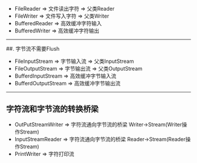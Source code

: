 - FileReader => 文件读出字符  => 父类Reader
- FileWriter => 文件写入字符  => 父类Writer
- BufferedReader => 高效缓冲字符输入
- BufferedWriter => 高效缓冲字符输出
--------------
##. 字节流不需要Flush
- FileInputStream => 字节输入流  => 父类InputStream
- FileOutputStream => 字节输出流  => 父类OutputStream
- BufferdInputStream => 高效缓冲字节输入流
- BufferdOutputStream => 高效缓冲字节输出流
--------------
## 字符流和字节流的转换桥梁
- OutPutStreamWriter => 字符流通向字节流的桥梁 Writer->Stream(Writer操作Stream)
- InputStreamReader  => 字符流通向字节流的桥梁 Reader->Stream(Reader操作Stream)
- PrintWriter  => 字符打印流